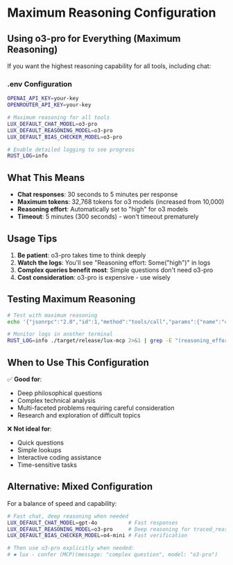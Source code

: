 # Maximum Reasoning Configuration

## Using o3-pro for Everything (Maximum Reasoning)

If you want the highest reasoning capability for all tools, including chat:

### .env Configuration
```bash
OPENAI_API_KEY=your-key
OPENROUTER_API_KEY=your-key

# Maximum reasoning for all tools
LUX_DEFAULT_CHAT_MODEL=o3-pro
LUX_DEFAULT_REASONING_MODEL=o3-pro
LUX_DEFAULT_BIAS_CHECKER_MODEL=o3-pro

# Enable detailed logging to see progress
RUST_LOG=info
```

## What This Means

- **Chat responses**: 30 seconds to 5 minutes per response
- **Maximum tokens**: 32,768 tokens for o3 models (increased from 10,000)
- **Reasoning effort**: Automatically set to "high" for o3 models
- **Timeout**: 5 minutes (300 seconds) - won't timeout prematurely

## Usage Tips

1. **Be patient**: o3-pro takes time to think deeply
2. **Watch the logs**: You'll see "Reasoning effort: Some("high")" in logs
3. **Complex queries benefit most**: Simple questions don't need o3-pro
4. **Cost consideration**: o3-pro is expensive - use wisely

## Testing Maximum Reasoning

```bash
# Test with maximum reasoning
echo '{"jsonrpc":"2.0","id":1,"method":"tools/call","params":{"name":"confer","arguments":{"message":"Explain the philosophical implications of consciousness emerging from physical matter"}}}' | ./target/release/lux-mcp

# Monitor logs in another terminal
RUST_LOG=info ./target/release/lux-mcp 2>&1 | grep -E "(reasoning_effort|max_tokens|Model)"
```

## When to Use This Configuration

✅ **Good for**:
- Deep philosophical questions
- Complex technical analysis
- Multi-faceted problems requiring careful consideration
- Research and exploration of difficult topics

❌ **Not ideal for**:
- Quick questions
- Simple lookups
- Interactive coding assistance
- Time-sensitive tasks

## Alternative: Mixed Configuration

For a balance of speed and capability:

```bash
# Fast chat, deep reasoning when needed
LUX_DEFAULT_CHAT_MODEL=gpt-4o          # Fast responses
LUX_DEFAULT_REASONING_MODEL=o3-pro     # Deep reasoning for traced_reasoning
LUX_DEFAULT_BIAS_CHECKER_MODEL=o4-mini # Fast verification

# Then use o3-pro explicitly when needed:
# ⏺ lux - confer (MCP)(message: "complex question", model: "o3-pro")
```